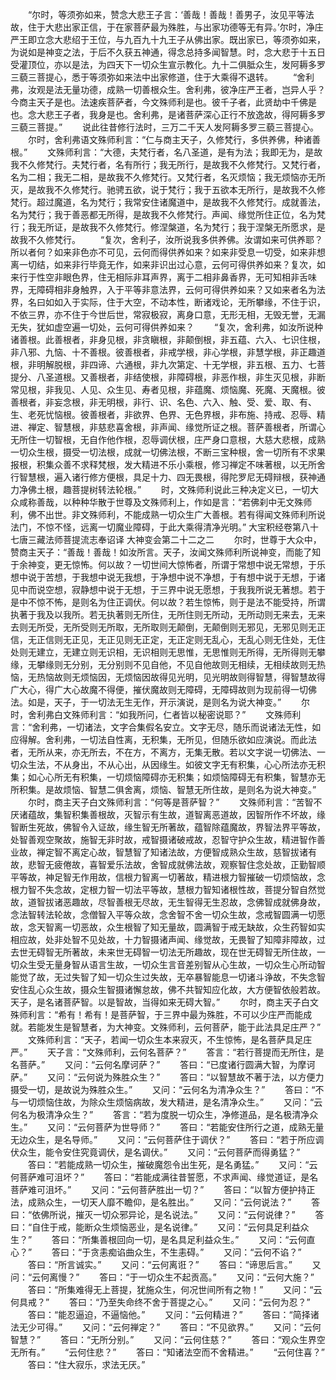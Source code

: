 <!-- { "loadSidebar": true } -->
　　“尔时，等须弥如来，赞念大悲王子言：‘善哉！善哉！善男子，汝见平等法故，住于大悲出家正信，于在家菩萨最为殊胜，与出家功德等无有异。’尔时，净庄严王即立念大悲绍于王位，与九百九十九王子从佛出家。既出家已，等须弥如来，为说如是神变之法，于后不久获五神通，得念总持多闻智慧。时，念大悲于十五日受灌顶位，亦以是法，为四天下一切众生宣示教化。九十二俱胝众生，发阿耨多罗三藐三菩提心，悉于等须弥如来法中出家修道，住于大乘得不退转。
　　“舍利弗，汝观是法无量功德，成熟一切善根众生。舍利弗，彼净庄严王者，岂异人乎？今商主天子是也。法速疾菩萨者，今文殊师利是也。彼千子者，此贤劫中千佛是也。念大悲王子者，我身是也。舍利弗，是诸菩萨深心正行不放逸故，得阿耨多罗三藐三菩提。”
　　说此往昔修行法时，三万二千天人发阿耨多罗三藐三菩提心。
　　尔时，舍利弗语文殊师利言：“仁与商主天子，久修梵行，多供养佛，种诸善根。”
　　文殊师利言：“大德，夫梵行者，名八圣道，是有为法；我即无为，是故我不久修梵行。夫梵行者，名有所行；我无所行，是故我不久修梵行。又梵行者，名为二相；我无二相，是故我不久修梵行。又梵行者，名灭烦恼；我无烦恼亦无所灭，是故我不久修梵行。驰骋五欲，说于梵行；我于五欲本无所行，是故我不久修梵行。超过魔道，名为梵行；我常安住诸魔道中，是故我不久修梵行。成就善法，名为梵行；我于善恶都无所得，是故我不久修梵行。声闻、缘觉所住正位，名为梵行；我无所证，是故我不久修梵行。修涅槃道，名为梵行；我于涅槃无所愿求，是故我不久修梵行。
　　“复次，舍利子，汝所说我多供养佛。汝谓如来可供养耶？所以者何？如来非色亦不可见，云何而得供养如来？如来非受息一切受，如来非想离一切结，如来非行毕竟无作，如来非识出过心意，云何可得供养如来？复次，如来行于性空非眼色界，住无相际非耳声界，离于二相非鼻香界，无可知相非舌味界，无障碍相非身触界，入于平等非意法界，云何可得供养如来？又如来者名为法界，名曰如如入于实际，住于大空，不动本性，断诸戏论，无所攀缘，不住于识，不依三界，亦不住于今世后世，常寂极寂，离身口意，无形无相，无毁无誉，无漏无失，犹如虚空遍一切处，云何可得供养如来？
　　“复次，舍利弗，如汝所说种诸善根。此善根者，非身见根，非贪瞋根，非颠倒根，非五蕴、六入、七识住根，非八邪、九恼、十不善根。彼善根者，非戒学根，非心学根，非慧学根，非正趣道根，非明解脱根，非四谛、六通根，非九次第定、十无学根，非五根、五力、七菩提分、八圣道根。又善根者，非结使根，非障碍根，非恶作根，非生灭见根，非断常见根，非我见、人见、众生见、寿者见根，非蕴魔、烦恼魔、死魔、天魔根。彼善根者，非妄念根，非无明根，非行、识、名色、六入、触、受、爱、取、有、生、老死忧恼根。彼善根者，非欲界、色界、无色界根，非布施、持戒、忍辱、精进、禅定、智慧根，非慈悲喜舍根，非声闻、缘觉所证之根。菩萨善根者，所谓心无所住一切智根，无自作他作根，忍辱调伏根，庄严身口意根，大慈大悲根，成熟一切众生根，摄受一切法根，成就一切佛法根，不断三宝种根，舍一切所有不求果报根，积集众善不求释梵根，发大精进不乐小乘根，修习禅定不味著根，以无所舍行智慧根，遍入诸行修方便根，具足十力、四无畏根，得陀罗尼无碍辩根，获神通力净佛土根，趣菩提树转法轮根。”
　　时，文殊师利说此三种决定义已，一切大众咸称善哉，以种种华散于世尊及文殊师利上，作如是言：“若佛刹中无文殊师利，佛不出世。非文殊师利，不能成熟一切众生广大善根。若有得闻文殊师利所说法门，不惊不怪，远离一切魔业障碍，于此大乘得清净光明。”
大宝积经卷第八十七唐三藏法师菩提流志奉诏译
大神变会第二十二之二
　　尔时，世尊于大众中，赞商主天子：“善哉！善哉！如汝所言。天子，汝闻文殊师利所说神变，而能了知于余神变，更无惊怖。何以故？一切世间大惊怖者，所谓于常想中说无常想，于乐想中说于苦想，于我想中说无我想，于净想中说不净想，于有想中说于无想，于诸见中而说空想，寂静想中说于无想，于三界中说无愿想，于我我所说无著想。若于是中不惊不怖，是则名为住正调伏。何以故？若生惊怖，则于是法不能受持，所谓执著于我及以我所。若无执著则无所住，无所住则无所动，无所动则无来去，无来去则无所受，无所受则无所取，无所取则无颠倒，无颠倒则无邪见，无邪见则无正信，无正信则无正见，无正见则无正定，无正定则无乱心，无乱心则无住处，无住处则无建立，无建立则无识相，无识相则无思惟，无思惟则无所得，无所得则无攀缘，无攀缘则无分别，无分别则不见自他，不见自他故则无相续，无相续故则无热恼，无热恼故则无烦恼因，无烦恼因故得见光明，见光明故则得智慧，得智慧故得广大心，得广大心故魔不得便，摧伏魔故则无障碍，无障碍故则为现前得一切佛法。如是，天子，于一切法无生无作，开示演说，是则名为说大神变。”
　　尔时，舍利弗白文殊师利言：“如我所问，仁者皆以秘密说耶？”
　　文殊师利言：“舍利弗，一切诸法，文字合集假名安立。文字无尽，随乐而说诸法无性，如应得解。舍利弗，一切法自性离，无积集，无所见，但随乐欲如应演说。而此法者，无所从来，亦无所去，不在方，不离方，无集无散。若以文字说一切佛法、一切众生法，不从身出，不从心出，从因缘生。如彼文字无有积集，心心所法亦无积集；如心心所无有积集，一切烦恼障碍亦无积集；如烦恼障碍无有积集，智慧亦无所积集。是故烦恼、智慧二俱舍离，烦恼、智慧无所住故，是则名为说大神变。”
　　尔时，商主天子白文殊师利言：“何等是菩萨智？”
　　文殊师利言：“苦智不厌诸蕴故，集智积集善根故，灭智示有生故，道智离恶道故，因智所作不坏故，缘智断生死故，佛智令入证故，缘生智无所著故，蕴智除蕴魔故，界智法界平等故，处智善观空聚故，施智无非时故，戒智摄诸破戒故，忍智守护众生故，精进智作善业故，禅定智不离定心故，智慧智了知诸法故，方便智成熟众生故，慈智拔诸有故，悲智无疲倦故，喜智爱乐法故，舍智成就佛法故，观察智住念处故，正勤智顺平等故，神足智无作用故，信根力智离一切著故，精进根力智摧破一切烦恼故，念根力智不失念故，定根力智一切法平等故，慧根力智知诸根性故，菩提分智自然觉故，道智拔诸恶趣故，尽智善根无尽故，无生智得无生忍故，念佛智成就佛身故，念法智转法轮故，念僧智入平等众故，念舍智不舍一切众生故，念戒智圆满一切愿故，念天智离一切恶故，众生根智了知无量故，圆满智于戒无缺故，众生药智如实相应故，处非处智不见处故，十力智摄诸声闻、缘觉故，无畏智了知障非障故，过去世无碍智无所著故，未来世无碍智一切法无所趣故，现在世无碍智无所住故，一切众生受无量身智从语言生故，一切众生言音差别智从心生故，一切众生心所动智能觉了故，无过失智了知一切众生过失故，无卒暴智能息一切诸斗诤故，不失念智安住乱心众生故，摄众生智摄诸懈怠故，佛不共智知应化故，大方便智依般若故。天子，是名诸菩萨智。以是智故，当得如来无碍大智。”
　　尔时，商主天子白文殊师利言：“希有！希有！是菩萨智，于三界中最为殊胜，不可以少庄严而能成就。若能发生是智慧者，为大神变。文殊师利，云何菩萨，能于此法具足庄严？”
　　文殊师利言：“天子，若闻一切众生本来寂灭，不生惊怖，是名菩萨具足庄严。”
　　天子言：“文殊师利，云何名菩萨？”
　　答言：“若行菩提而无所住，是名菩萨。”
　　又问：“云何名摩诃萨？”
　　答曰：“已度诸行圆满大智，为摩诃萨。”
　　又问：“云何说为殊胜众生？”
　　答曰：“以智慧故不著于法，以方便力摄受一切，是故说为殊胜众生。”
　　又问：“云何名为清净众生？”
　　答曰：“不与一切烦恼住故，为除众生烦恼病故，发大精进，是名清净众生。”
　　又问：“云何名为极清净众生？”
　　答言：“若为度脱一切众生，净修道品，是名极清净众生。”
　　又问：“云何菩萨为世导师？”
　　答曰：“若能安住所行之道，成熟无量无边众生，是名导师。”
　　又问：“云何菩萨住于调伏？”
　　答曰：“若于所应调伏众生，能令安住究竟调伏，是名调伏。”
　　又问：“云何菩萨而得勇猛？”
　　答曰：“若能成熟一切众生，摧破魔怨令出生死，是名勇猛。”
　　又问：“云何菩萨难可沮坏？”
　　答曰：“若能成满往昔誓愿，不求声闻、缘觉道证，是名菩萨难可沮坏。”
　　又问：“云何菩萨胜出一切？”
　　答曰：“以智方便护持正法，成熟众生，一切天人靡不瞻仰，是名胜出。”
　　又问：“云何说法？”
　　答曰：“依佛所说，摧灭一切众邪异论，是名说法。”
　　又问：“云何说律？”
　　答曰：“自住于戒，能断众生烦恼恶业，是名说律。”
　　又问：“云何具足利益众生？”
　　答曰：“所集善根回向一切，是名具足利益众生。”
　　又问：“云何直心？”
　　答曰：“于贪恚痴谄曲众生，不生恚碍。”
　　又问：“云何不谄？”
　　答曰：“所言诚实。”
　　又问：“云何离诳？”
　　答曰：“谛思后言。”
　　又问：“云何离慢？”
　　答曰：“于一切众生不起贡高。”
　　又问：“云何大施？”
　　答曰：“所集难得无上菩提，犹施众生，何况世间所有之物！”
　　又问：“云何具戒？”
　　答曰：“乃至失命终不舍于菩提之心。”
　　又问：“云何为忍？”
　　答曰：“能忍逼迫，不逼恼他。”
　　又问：“云何精进？”
　　答曰：“简择诸法无少可得。”
　　又问：“云何禅定？”
　　答曰：“不见欲界。”
　　又问：“云何智慧？”
　　答曰：“无所分别。”
　　又问：“云何住慈？”
　　答曰：“观众生界空无所有。”
　　“云何住悲？”
　　答曰：“知诸法空而不舍精进。”
　　“云何住喜？”
　　答曰：“住大寂乐，求法无厌。”
